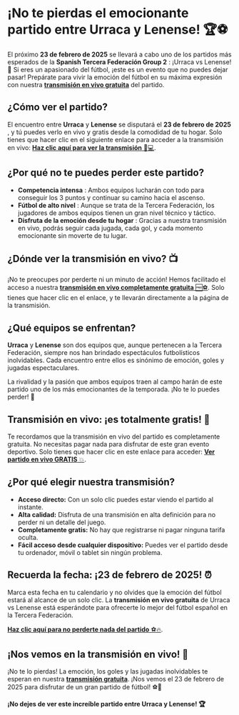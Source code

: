 # ¡No te pierdas el emocionante partido entre Urraca y Lenense! 🏆⚽

El próximo **23 de febrero de 2025** se llevará a cabo uno de los partidos más esperados de la **Spanish Tercera Federación Group 2** : ¡Urraca vs Lenense! 🌟 Si eres un apasionado del fútbol, ¡este es un evento que no puedes dejar pasar! Prepárate para vivir la emoción del fútbol en su máxima expresión con nuestra [**transmisión en vivo gratuita**](https://tinyurl.com/livestreamfreeo?st=Urraca+vs+Lenense&si=gh) del partido.

## ¿Cómo ver el partido?

El encuentro entre **Urraca** y **Lenense** se disputará el **23 de febrero de 2025** , y tú puedes verlo en vivo y gratis desde la comodidad de tu hogar. Solo tienes que hacer clic en el siguiente enlace para acceder a la transmisión en vivo: [**Haz clic aquí para ver la transmisión** 📱💻](https://tinyurl.com/livestreamfreeo?st=Urraca+vs+Lenense&si=gh).

## ¿Por qué no te puedes perder este partido?

- **Competencia intensa** : Ambos equipos lucharán con todo para conseguir los 3 puntos y continuar su camino hacia el ascenso.
- **Fútbol de alto nivel** : Aunque se trata de la Tercera Federación, los jugadores de ambos equipos tienen un gran nivel técnico y táctico.
- **Disfruta de la emoción desde tu hogar** : Gracias a nuestra transmisión en vivo, podrás seguir cada jugada, cada gol, y cada momento emocionante sin moverte de tu lugar.

## ¿Dónde ver la transmisión en vivo? 📺

¡No te preocupes por perderte ni un minuto de acción! Hemos facilitado el acceso a nuestra [**transmisión en vivo completamente gratuita** 🆓⚽](https://tinyurl.com/livestreamfreeo?st=Urraca+vs+Lenense&si=gh). Solo tienes que hacer clic en el enlace, y te llevarán directamente a la página de la transmisión.

## ¿Qué equipos se enfrentan?

**Urraca** y **Lenense** son dos equipos que, aunque pertenecen a la Tercera Federación, siempre nos han brindado espectáculos futbolísticos inolvidables. Cada encuentro entre ellos es sinónimo de emoción, goles y jugadas espectaculares.

La rivalidad y la pasión que ambos equipos traen al campo harán de este partido uno de los más emocionantes de la temporada. ¡No te lo puedes perder! 🙌

## Transmisión en vivo: ¡es totalmente gratis! 🎉

Te recordamos que la transmisión en vivo del partido es completamente gratuita. No necesitas pagar nada para disfrutar de este gran evento deportivo. Solo tienes que hacer clic en este enlace para acceder: [**Ver partido en vivo GRATIS** 💥](https://tinyurl.com/livestreamfreeo?st=Urraca+vs+Lenense&si=gh).

## ¿Por qué elegir nuestra transmisión?

- **Acceso directo:** Con un solo clic puedes estar viendo el partido al instante.
- **Alta calidad:** Disfruta de una transmisión en alta definición para no perder ni un detalle del juego.
- **Completamente gratis:** No hay que registrarse ni pagar ninguna tarifa oculta.
- **Fácil acceso desde cualquier dispositivo:** Puedes ver el partido desde tu ordenador, móvil o tablet sin ningún problema.

## Recuerda la fecha: ¡23 de febrero de 2025! ⏰

Marca esta fecha en tu calendario y no olvides que la emoción del fútbol estará al alcance de un solo clic. La **transmisión en vivo gratuita** de Urraca vs Lenense está esperándote para ofrecerte lo mejor del fútbol español en la Tercera Federación.

[**Haz clic aquí para no perderte nada del partido** ⚽🔥](https://tinyurl.com/livestreamfreeo?st=Urraca+vs+Lenense&si=gh).

## ¡Nos vemos en la transmisión en vivo! 🎥

¡No te lo pierdas! La emoción, los goles y las jugadas inolvidables te esperan en nuestra [**transmisión gratuita**](https://tinyurl.com/livestreamfreeo?st=Urraca+vs+Lenense&si=gh). ¡Nos vemos el 23 de febrero de 2025 para disfrutar de un gran partido de fútbol! ⚽👀

**¡No dejes de ver este increíble partido entre Urraca y Lenense! 🏆**
